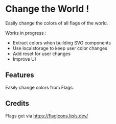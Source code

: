# Change the World !

Easily change the colors of all flags of the world.

Works in progress :
* Extract colors when building SVG components
* Use localstorage to keep user color changes
* Add reset for user changes
* Improve UI

## Features

Easily change colors from Flags. 

## Credits
Flags get via https://flagicons.lipis.dev/
